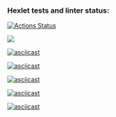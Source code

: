 ### Hexlet tests and linter status:
[![Actions Status](https://github.com/Smolskaia/python-project-lvl1/workflows/hexlet-check/badge.svg)](https://github.com/Smolskaia/python-project-lvl1/actions)

<a href="https://codeclimate.com/github/Smolskaia/python-project-lvl1/maintainability"><img src="https://api.codeclimate.com/v1/badges/f48a222b9f1712f582be/maintainability" /></a>

[![asciicast](https://asciinema.org/a/SWn1CUegLfEgjtsqprII8mZXp.svg)](https://asciinema.org/a/SWn1CUegLfEgjtsqprII8mZXp)

[![asciicast](https://asciinema.org/a/DrOGqTJSVH97Ku6glrtypRSRR.svg)](https://asciinema.org/a/DrOGqTJSVH97Ku6glrtypRSRR)

[![asciicast](https://asciinema.org/a/LDbEgEt2uYuGUDpOSilqQWr0v.svg)](https://asciinema.org/a/LDbEgEt2uYuGUDpOSilqQWr0v)

[![asciicast](https://asciinema.org/a/J0VAra0FGnxTDa10WjxqcZyiZ.svg)](https://asciinema.org/a/J0VAra0FGnxTDa10WjxqcZyiZ)

[![asciicast](https://asciinema.org/a/znC8bWOgsPybK8WyC0hMZYzLM.svg)](https://asciinema.org/a/znC8bWOgsPybK8WyC0hMZYzLM)

